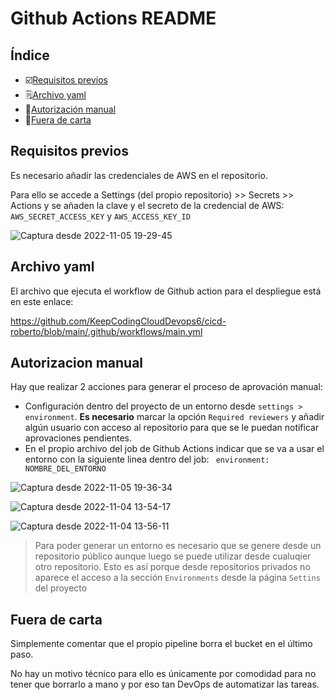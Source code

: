 # Github Actions README

## Índice
- :ballot_box_with_check:[Requisitos previos](#requisitos-previos)
- :spiral_notepad:[Archivo yaml](#archivo-yaml)
- :cop:[Autorización manual](#autorizacion-manual)
- :hamburger:[Fuera de carta](#fuera-de-carta)

## Requisitos previos

Es necesario añadir las credenciales de AWS en el repositorio.

Para ello se accede a Settings (del propio repositorio) >> Secrets >> Actions y se añaden la clave y el secreto de la credencial de AWS: `AWS_SECRET_ACCESS_KEY` y `AWS_ACCESS_KEY_ID`


![Captura desde 2022-11-05 19-29-45](https://user-images.githubusercontent.com/2046110/200135499-0dd609c6-7378-4141-a638-5b63ec4ba356.png)



## Archivo yaml

El archivo que ejecuta el workflow de Github action para el despliegue está en este enlace:

https://github.com/KeepCodingCloudDevops6/cicd-roberto/blob/main/.github/workflows/main.yml

## Autorizacion manual

Hay que realizar 2 acciones para generar el proceso de aprovación manual:

- Configuración dentro del proyecto de un entorno desde `settings > environment`. **Es necesario** marcar la opción `Required reviewers` y añadir algún usuario con acceso al repositorio para que se le puedan notificar aprovaciones pendientes. 
- En el propio archivo del job de Github Actions indicar que se va a usar el entorno con la siguiente linea dentro del job: ` environment: NOMBRE_DEL_ENTORNO`

![Captura desde 2022-11-05 19-36-34](https://user-images.githubusercontent.com/2046110/200135671-957bc2d6-19c9-49e4-a9d4-f3b89ccf30ce.png)

![Captura desde 2022-11-04 13-54-17](https://user-images.githubusercontent.com/2046110/200135710-5ae285d0-bb22-4a96-addc-8b6e499a7d46.png)

![Captura desde 2022-11-04 13-56-11](https://user-images.githubusercontent.com/2046110/200135714-5d2c1308-4fb4-4648-b548-7c118db057ee.png)


> Para poder generar un entorno es necesario que se genere desde un repositorio público aunque luego se puede utilizar desde cualuqier otro repositorio.
> Esto es así porque desde repositorios privados no aparece el acceso a la sección `Environments` desde la página `Settins` del proyecto

## Fuera de carta

Simplemente comentar que el propio pipeline borra el bucket en el último paso.

No hay un motivo técnico para ello es únicamente por comodidad para no tener que borrarlo a mano y por eso tan DevOps de automatizar las tareas.

